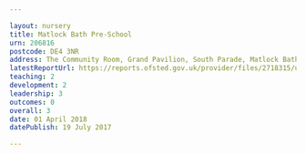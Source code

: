 ```yaml
---

layout: nursery
title: Matlock Bath Pre-School
urn: 206816
postcode: DE4 3NR
address: The Community Room, Grand Pavilion, South Parade, Matlock Bath, Matlock, Derbyshire, DE4 3NR
latestReportUrl: https://reports.ofsted.gov.uk/provider/files/2718315/urn/206816.pdf
teaching: 2
development: 2
leadership: 3
outcomes: 0
overall: 3
date: 01 April 2018 
datePublish: 19 July 2017

---
```

